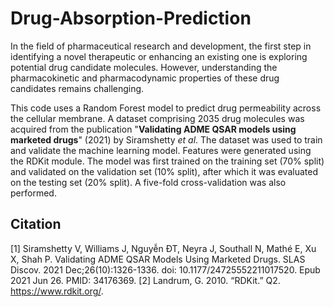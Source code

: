 # Drug-Absorption-Prediction
In the field of pharmaceutical research and development, the first step in identifying a novel therapeutic or enhancing an existing one is exploring potential drug candidate molecules. However, understanding the pharmacokinetic and pharmacodynamic properties of these drug candidates remains challenging.

This code uses a Random Forest model to predict drug permeability across the cellular membrane. A dataset comprising 2035 drug molecules was acquired from the publication "**Validating ADME QSAR models using marketed drugs**" (2021) by Siramshetty *et al*. The dataset was used to train and validate the machine learning model. Features were generated using the RDKit module. The model was first trained on the training set (70% split) and validated on the validation set (10% split), after which it was evaluated on the testing set (20% split). A five-fold cross-validation was also performed.

## Citation
[1] Siramshetty V, Williams J, Nguyễn ÐT, Neyra J, Southall N, Mathé E, Xu X, Shah P. Validating ADME QSAR Models Using Marketed Drugs. SLAS Discov. 2021 Dec;26(10):1326-1336. doi: 10.1177/24725552211017520. Epub 2021 Jun 26. PMID: 34176369.
[2] Landrum, G. 2010. “RDKit.” Q2. https://www.rdkit.org/.
